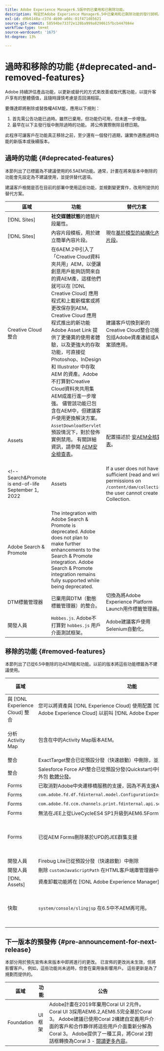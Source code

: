 ```yaml
---
title: Adobe Experience Manager6.5版中的已棄用和已刪除功能。
description: 特定於Adobe Experience Manager6.5中已棄用和已刪除功能的發行說明。
exl-id: d9b6140a-c37d-4b90-a60c-01f471d65621
source-git-commit: 58594be73372e128ba999a8290615fbcb447084e
workflow-type: tm+mt
source-wordcount: '1675'
ht-degree: 13%

---
```


# 過時和移除的功能 {#deprecated-and-removed-features}

Adobe 持續評估產品功能，以更新或替代的方式來改善或取代舊功能，以提升客戶享有的整體價值，且隨時謹慎考慮是否回溯相容。

要傳達即將刪除或替換權AEM能，應用以下規則：

1. 首先需公告功能已過時。雖然已棄用，但功能仍可用，但未進一步增強。
1. 最早在以下主發行版中刪除過時的功能。 將公佈實際刪除目標日期。

此程序可讓客戶在功能真正移除之前，至少還有一個發行週期，讓實作適應過時功能的新版本或後續版本。

## 過時的功能 {#deprecated-features}

本節列出了已標籤為不建議使用的6.5AEM功能。通常，計畫在將來版本中刪除的功能會先設定為不建議使用，並提供替代選項。

建議客戶檢閱是否在目前的部署中使用這些功能，並規劃變更實作，改用所提供的替代方案。

| 區域 | 功能 | 替代方案 | 版本 (SP) |
|---|---|---|---|
| [!DNL Sites] | **社交媒體狀態**&#x200B;的體驗片段屬性。 |  | 6.5.11.0 |
| [!DNL Sites] | 內容片段模板，用於建立簡單內容片段。 | 現在[基於模型的結構化內容片段](/help/assets/content-fragments/content-fragments-models.md)。 | 6.5.11.0 |
| Creative Cloud整合 | 在6AEM.2中引入了「Creative Cloud資料夾共用」AEM，以便讓創意用戶能夠訪問來自的資AEM產，這樣他們就可以在 [!DNL Creative Cloud] 應用程式和上載新檔案或將更改保存到AEM。 Creative Cloud 應用程式推出的新功能 Adobe Asset Link 提供了更優異的使用者體驗，以及更強大的存取功能，可直接從 Photoshop、InDesign 和 Illustrator 中存取 AEM 的資產。Adobe不打算對Creative Cloud資料夾共用集AEM成進行進一步增強。 儘管該功能已包含在AEM中，但建議客戶使用更換解決方案。 | 建議客戶切換到新的Creative Cloud整合功能，包括Adobe資產連結或AEM案頭應用。 |  |
| Assets | `AssetDownloadServlet` 預設情況下，對於發佈實例禁用。 有關詳細資訊，請參閱 [AEM安全檢查表](/help/sites-administering/security-checklist.md)。 | 配置描述於 [安AEM全核對表](/help/sites-administering/security-checklist.md)。 |  |
<!-- Search&Promote is end-of-life September 1, 2022 | Assets | If a user does not have sufficient (read and write) permissions on `/content/dam/collections`, the user cannot create a Collection. | Honor the access control setup of user and ensure appropriate permissions. ||
|Adobe Search & Promote|The integration with Adobe Search & Promote is deprecated. Adobe does not plan to make further enhancements to the Search & Promote integration. Adobe Search & Promote integration remains fully supported while being deprecated.||| -->
| DTM標籤管理器 |已棄用與DTM（動態標籤管理器）的整合。 |切換為將Adobe Experience Platform Launch用作標籤管理器。 || |Adobe Target|通過添加連接AEM到Adobe Target服務的功能 [!DNL Adobe I/O] 基於6.5中的Adobe Target標準API(Rest API)AEM，不建議使用目標經典API(XML)方法。|將整合重新配置為 [使用新API](/help/sites-administering/target.md)。 || |Adobe Target|使用 `mbox.js` 已棄用與Adobe Target的AEM基本整合。|要使用的切換 `at.js` 1.x.|| |商業 | [CIF余料](https://github.com/adobe/commerce-cif-api) 於2018年提供為一組微服務，以實現與商業引擎AEM的整合。 Adobe在2018年年中獲得Magento後，Adobe決定改變其做法，原因有二。 Magento有其自己的一組Commerce API(REST和GraphQL)，維護兩組API並不是好做法。 市場趨勢表明，客戶正轉向GraphQL，因為這是一種更高效的資料查詢方式。 2019年，Adobe發佈了新的商業整合框架，將Magento的GraphQLAPI作為真相來源。 Adobe不計畫進一步投資CIF REST. 建議客戶使用更換解決方案。|對於AEMMagento整合，切換到 [CIF原AEM型](https://github.com/adobe/aem-cif-project-archetype) 和 [AEMCIF核心元件](https://github.com/adobe/aem-core-cif-components)。 見AEM和Adobe Commerce [使用Commerce Integration Framework](/help/commerce/cif/integrating/magento.md)。 支援第三方(除Magento外)與新方法的整合已列在我們的路線圖中。|| |元件(AEM Sites) |Adobe不打算對儲存在 `/libs/foundation/components`。 查找 `cq:deprecated` 和 `cq:deprecatedReason` 屬性。 AEM6.5包含了Foundation Components，從早期版本升級的客戶可以繼續按原樣使用它們。 此外，即使已棄用，也支援Foundation Components。 |Adobe建議將核心元件用於將來的項目。 現有站點可以保持原樣或使用 [現代化AEM工具套件](https://github.com/adobe/aem-modernize-tools) 重新構建站點以使用核心元件。 || |元件(AEM Sites)|設計導入程式元件 `/libs/wcm/designimporter/components` 從6.5開始已標籤為不建議使用。Adobe沒有計畫對設計進口商的實施做進一步的改進。 |Adobe計畫在未來版本中提供使用案例的替代實施。 || |Foundation|花崗岩卸載框架。 Adobe不打算對CQ 5.6.1中為將資產處理外部化而引入的卸載框架進行進一步的增強。|Adobe正在開發新一代雲本機卸載框架。||
|開發人員|`Hobbes.js`. Adobe不打算對 `hobbes.js` 用戶介面測試框架。|Adobe建議客戶使用Selenium自動化。|| |開發人員|jQuery UI客戶端庫。 Adobe不計畫進一步維護和更新作為分發(Quickstart)|Adobe的一部分發運的jQuery UI客戶端庫，它建議仍需要jQuery UI才能將其代碼添加到其項目代碼庫的客戶。|| |開發人員|jQuery動畫客戶端庫(`granite.jquery.animation`)。 Adobe不計畫進一步維護和更新作為分發(Quickstart)|Adobe的一部分發運的jQuery動畫客戶端庫，它建議仍需要jQuery動畫作為代碼的客戶將其添加到項目代碼庫中。|| |Developers|Handlebars客戶端庫。 Adobe不計畫進一步維護和更新作為分發(Quickstart)|Adobe的一部分發運的Handlebar客戶端庫，它建議仍需要Handlebar的代碼才能將其添加到項目代碼庫中的客戶。|| |Developers|Lawnchair客戶端庫。 Adobe不計畫進一步維護和更新作為分發(Quickstart)|Adobe的一部分發運的Lawnshair客戶端庫，它建議仍需要Lawnshair的代碼才能將其添加到項目代碼庫的客戶。|| |開發人員|`Granite.Sling.js` 客戶端庫。 Adobe不計畫進一步增強作為分發(Quickstart)|Adobe的一部分發運的Granite.Sling.js客戶端庫，它建議依賴庫功能重新調整其代碼以不再使用它的客戶。|| |開發人員|使用UYI壓縮/縮小JavaScript客戶端庫。 Adobe不計畫進一步更新YUI庫。 在6.4AEM之前，YUI預設為JavaScript最小化，並具有切換到Google關閉編譯器(GCC)的選項。 從AEM6.5開始，GCC為預設值。|Adobe建議升級到AEM6.5的客戶切換到GCC進行實施|| |開發人員|CRXDE Lite中的經典UI對話框編輯器。 Adobe不計畫進一步增強作為分發（快速啟動）一部分提供的標準用戶介面對話框編輯器|沒有可用的替換。 || 不建議使用|Forms|AEM Forms與AEM Mobile的整合。 |沒有可用的替換。 ||開發人員|CRXDE Lite中的經典UI對話框編輯器。 Adobe不計畫進一步增強作為分發（快速啟動）一部分提供的標準用戶介面對話框編輯器|沒有可用的替換。 || |開發人員|Lodash/下划線客戶端庫。 Adobe不計畫進一步維護和更新作為分發的一部分發運的Lodash/下划線客戶端庫（快速啟動） |Adobe建議仍需要Lodash/下划線的客戶將其代碼添加到其項目代碼庫中。 ||

## 移除的功能 {#removed-features}

本節列出了已從6.5中刪除的功AEM能和功能。以前的版本將這些功能標籤為不建議使用。

| 區域 | 功能 | 替代方案 | 版本 (SP) |
|--- |--- |--- |--- |
|  與 [!DNL Experience Cloud] 整合 | 您可以將資產與 [!DNL Experience Cloud] 使用配置 [!DNL Adobe I/O]。 [!DNL Adobe Experience Cloud] 以前叫 [!DNL Adobe Experience Cloud]。 | 如果你有任何疑問， [聯繫Adobe客戶支援](https://experienceleague.adobe.com/?support-solution=General#support)。 |  |
| 分析Activity Map | 包含在中的Activity Map版本AEM。 | 由於 Adobe Analytics API 中的安全性變更，AEM 中包含的 Activity Map 版本已無法再使用。使用 [ActivityMap插件由Adobe Analytics提供](https://experienceleague.adobe.com/docs/analytics/analyze/activity-map/getting-started/get-started-users/activitymap-install.html?lang=zh-Hant)。 |  |
| 整合 | ExactTarget整合已從預設分發（快速啟動）中刪除，並且不再可用。 | 沒有替換。 |  |
| 整合 | Salesforce Force API整合已從預設分發(Quickstart)中刪除，現在是要從中安裝的額外包 [軟體分發](https://experience.adobe.com/#/downloads/content/software-distribution/en/aem.html)。 | 該功能仍然可用。 |
| Forms | 已取消對Adobe中央遷移橋服務的支援，因為不再支援Adobe中央產品。 | 沒有替換。 |  |
| Forms | `com.adobe.fd.df.fdinternal.model.ConfigurationInstance` | 沒有替換。 |  |
| Forms | `com.adobe.fd.ccm.channels.print.fdinternal.api.service.PrintDataTransformer` | 無替換 |  |
| Forms | 無法在JEE上從LiveCycleES4 SP1升級到AEM6.5Forms的單跳升級 | 請參閱 [可用升級路徑](../forms/using/upgrade.md) AEM Forms升級文檔。 |  |
| Forms | 已從AEM Forms刪除基於UPD的JEE群集支援 | 您只能在JEE上在AEM Forms使用基於TCP的群集。 如果在JEE上將UDP多播伺服器從以前版本升級到AEM5.5Forms，請執行手動配置以切換到基於TCP的gemfire群集。 有關詳細說明，請參見 [升級到AEMJEE上的6.5表單](../forms/using/upgrade-forms-jee.md) |  |
| 開發人員 | Firebug Lite已從預設分發（快速啟動）中刪除 | 使用瀏覽器內置的開發人員控制台 |
| 開發人員 | 刪除 `customJavaScriptPath` 在HTML客戶端庫管理器中提供支援。 | 無替換 |  |
| [!DNL Assets] | 資產卸載功能將在 [!DNL Adobe Experience Manager] 6.5 | 沒有可用的更換。 |  |
| 快取 | `system/console/slingjsp` 在6.5中不AEM再可用。 | 類和輕微快取儲存在Apache Sling Commons FileSystem ClassLoader包下。 您可以在Web控制台中檢查捆綁AEM包編號，並直接從檔案系統中刪除快取資料夾(`crx-quickstart/launchpad/felix/bundle<ID>`)。 |  |

## 下一版本的預發佈 {#pre-announcement-for-next-release}

本部分用於預先宣佈未來版本中即將進行的更改。 已宣佈的更改尚未生效，但將影響客戶。 例如，這些功能尚未過時，但會在棄用後影響用戶。 這些更新是為了規劃而提供的。

| 區域 | 功能 | 公告 |
|--- |--- |--- |
| Foundation | UI框架 | Adobe計畫在2019年棄用Coral UI 2元件。 Coral UI 3採用AEM6.2,AEM6.5完全基於Coral 3。 Adobe建議已使用Coral 2構建自定義用戶介面的客戶和合作夥伴將這些用戶介面重新分解為Coral 3。 Adobe提供了一種工具，將Coral 2對話框轉換為Coral 3 - [閱讀更多內容](/help/sites-developing/modernization-tools.md)。 |
